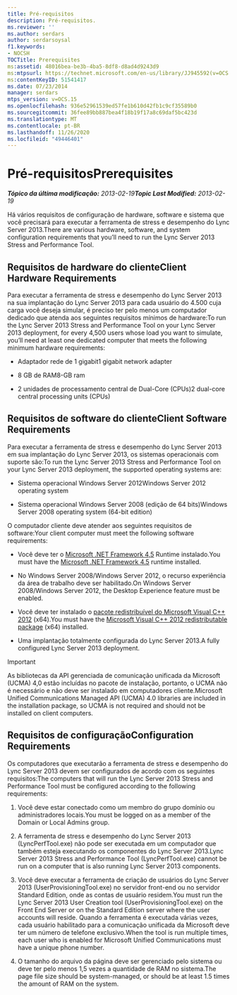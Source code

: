 ```yaml
---
title: Pré-requisitos
description: Pré-requisitos.
ms.reviewer: ''
ms.author: serdars
author: serdarsoysal
f1.keywords:
- NOCSH
TOCTitle: Prerequisites
ms:assetid: 48016bea-be3b-4ba5-8df8-d8ad4d9243d9
ms:mtpsurl: https://technet.microsoft.com/en-us/library/JJ945592(v=OCS.15)
ms:contentKeyID: 51541417
ms.date: 07/23/2014
manager: serdars
mtps_version: v=OCS.15
ms.openlocfilehash: 936e52961539ed57fe1b610d42fb1c9cf35589b0
ms.sourcegitcommit: 36fee89bb887bea4f18b19f17a8c69daf5bc423d
ms.translationtype: MT
ms.contentlocale: pt-BR
ms.lasthandoff: 11/26/2020
ms.locfileid: "49446401"
---
```

# <a name="prerequisites"></a><span data-ttu-id="853d3-103">Pré-requisitos</span><span class="sxs-lookup"><span data-stu-id="853d3-103">Prerequisites</span></span>

<div data-xmlns="http://www.w3.org/1999/xhtml">

<div class="topic" data-xmlns="http://www.w3.org/1999/xhtml" data-msxsl="urn:schemas-microsoft-com:xslt" data-cs="https://msdn.microsoft.com/">

<div data-asp="https://msdn2.microsoft.com/asp">



</div>

<div id="mainSection">

<div id="mainBody"><span data-ttu-id="853d3-104">

<span> </span></span><span class="sxs-lookup"><span data-stu-id="853d3-104">

<span> </span></span></span>

<span data-ttu-id="853d3-105">_**Tópico da última modificação:** 2013-02-19_</span><span class="sxs-lookup"><span data-stu-id="853d3-105">_**Topic Last Modified:** 2013-02-19_</span></span>

<span data-ttu-id="853d3-106">Há vários requisitos de configuração de hardware, software e sistema que você precisará para executar a ferramenta de stress e desempenho do Lync Server 2013.</span><span class="sxs-lookup"><span data-stu-id="853d3-106">There are various hardware, software, and system configuration requirements that you’ll need to run the Lync Server 2013 Stress and Performance Tool.</span></span>

<div>

## <a name="client-hardware-requirements"></a><span data-ttu-id="853d3-107">Requisitos de hardware do cliente</span><span class="sxs-lookup"><span data-stu-id="853d3-107">Client Hardware Requirements</span></span>

<span data-ttu-id="853d3-108">Para executar a ferramenta de stress e desempenho do Lync Server 2013 na sua implantação do Lync Server 2013 para cada usuário do 4.500 cuja carga você deseja simular, é preciso ter pelo menos um computador dedicado que atenda aos seguintes requisitos mínimos de hardware:</span><span class="sxs-lookup"><span data-stu-id="853d3-108">To run the Lync Server 2013 Stress and Performance Tool on your Lync Server 2013 deployment, for every 4,500 users whose load you want to simulate, you’ll need at least one dedicated computer that meets the following minimum hardware requirements:</span></span>

  - <span data-ttu-id="853d3-109">Adaptador rede de 1 gigabit</span><span class="sxs-lookup"><span data-stu-id="853d3-109">1 gigabit network adapter</span></span>

  - <span data-ttu-id="853d3-110">8 GB de RAM</span><span class="sxs-lookup"><span data-stu-id="853d3-110">8-GB ram</span></span>

  - <span data-ttu-id="853d3-111">2 unidades de processamento central de Dual-Core (CPUs)</span><span class="sxs-lookup"><span data-stu-id="853d3-111">2 dual-core central processing units (CPUs)</span></span>

</div>

<div>

## <a name="client-software-requirements"></a><span data-ttu-id="853d3-112">Requisitos de software do cliente</span><span class="sxs-lookup"><span data-stu-id="853d3-112">Client Software Requirements</span></span>

<span data-ttu-id="853d3-113">Para executar a ferramenta de stress e desempenho do Lync Server 2013 em sua implantação do Lync Server 2013, os sistemas operacionais com suporte são:</span><span class="sxs-lookup"><span data-stu-id="853d3-113">To run the Lync Server 2013 Stress and Performance Tool on your Lync Server 2013 deployment, the supported operating systems are:</span></span>

  - <span data-ttu-id="853d3-114">Sistema operacional Windows Server 2012</span><span class="sxs-lookup"><span data-stu-id="853d3-114">Windows Server 2012 operating system</span></span>

  - <span data-ttu-id="853d3-115">Sistema operacional Windows Server 2008 (edição de 64 bits)</span><span class="sxs-lookup"><span data-stu-id="853d3-115">Windows Server 2008 operating system (64-bit edition)</span></span>

<span data-ttu-id="853d3-116">O computador cliente deve atender aos seguintes requisitos de software:</span><span class="sxs-lookup"><span data-stu-id="853d3-116">Your client computer must meet the following software requirements:</span></span>

  - <span data-ttu-id="853d3-117">Você deve ter o [Microsoft .NET Framework 4,5](https://go.microsoft.com/fwlink/?linkid=143212) Runtime instalado.</span><span class="sxs-lookup"><span data-stu-id="853d3-117">You must have the [Microsoft .NET Framework 4.5](https://go.microsoft.com/fwlink/?linkid=143212) runtime installed.</span></span>

  - <span data-ttu-id="853d3-118">No Windows Server 2008/Windows Server 2012, o recurso experiência da área de trabalho deve ser habilitado.</span><span class="sxs-lookup"><span data-stu-id="853d3-118">On Windows Server 2008/Windows Server 2012, the Desktop Experience feature must be enabled.</span></span>

  - <span data-ttu-id="853d3-119">Você deve ter instalado o [pacote redistribuível do Microsoft Visual C++ 2012](https://go.microsoft.com/fwlink/?linkid=143216) (x64).</span><span class="sxs-lookup"><span data-stu-id="853d3-119">You must have the [Microsoft Visual C++ 2012 redistributable package](https://go.microsoft.com/fwlink/?linkid=143216) (x64) installed.</span></span>

  - <span data-ttu-id="853d3-120">Uma implantação totalmente configurada do Lync Server 2013.</span><span class="sxs-lookup"><span data-stu-id="853d3-120">A fully configured Lync Server 2013 deployment.</span></span>

<div>


> [!IMPORTANT]  
> <span data-ttu-id="853d3-121">As bibliotecas da API gerenciada de comunicação unificada da Microsoft (UCMA) 4,0 estão incluídas no pacote de instalação, portanto, o UCMA não é necessário e não deve ser instalado em computadores cliente.</span><span class="sxs-lookup"><span data-stu-id="853d3-121">Microsoft Unified Communications Managed API (UCMA) 4.0 libraries are included in the installation package, so UCMA is not required and should not be installed on client computers.</span></span>



</div>

</div>

<div>

## <a name="configuration-requirements"></a><span data-ttu-id="853d3-122">Requisitos de configuração</span><span class="sxs-lookup"><span data-stu-id="853d3-122">Configuration Requirements</span></span>

<span data-ttu-id="853d3-123">Os computadores que executarão a ferramenta de stress e desempenho do Lync Server 2013 devem ser configurados de acordo com os seguintes requisitos:</span><span class="sxs-lookup"><span data-stu-id="853d3-123">The computers that will run the Lync Server 2013 Stress and Performance Tool must be configured according to the following requirements:</span></span>

1.  <span data-ttu-id="853d3-124">Você deve estar conectado como um membro do grupo domínio ou administradores locais.</span><span class="sxs-lookup"><span data-stu-id="853d3-124">You must be logged on as a member of the Domain or Local Admins group.</span></span>

2.  <span data-ttu-id="853d3-125">A ferramenta de stress e desempenho do Lync Server 2013 (LyncPerfTool.exe) não pode ser executada em um computador que também esteja executando os componentes do Lync Server 2013.</span><span class="sxs-lookup"><span data-stu-id="853d3-125">Lync Server 2013 Stress and Performance Tool (LyncPerfTool.exe) cannot be run on a computer that is also running Lync Server 2013 components.</span></span>

3.  <span data-ttu-id="853d3-126">Você deve executar a ferramenta de criação de usuários do Lync Server 2013 (UserProvisioningTool.exe) no servidor front-end ou no servidor Standard Edition, onde as contas de usuário residem.</span><span class="sxs-lookup"><span data-stu-id="853d3-126">You must run the Lync Server 2013 User Creation tool (UserProvisioningTool.exe) on the Front End Server or on the Standard Edition server where the user accounts will reside.</span></span> <span data-ttu-id="853d3-127">Quando a ferramenta é executada várias vezes, cada usuário habilitado para a comunicação unificada da Microsoft deve ter um número de telefone exclusivo.</span><span class="sxs-lookup"><span data-stu-id="853d3-127">When the tool is run multiple times, each user who is enabled for Microsoft Unified Communications must have a unique phone number.</span></span>

4.  <span data-ttu-id="853d3-128">O tamanho do arquivo da página deve ser gerenciado pelo sistema ou deve ter pelo menos 1,5 vezes a quantidade de RAM no sistema.</span><span class="sxs-lookup"><span data-stu-id="853d3-128">The page file size should be system-managed, or should be at least 1.5 times the amount of RAM on the system.</span></span>

<span data-ttu-id="853d3-129"></div>

</div>

<span> </span>

</div>

</div>

</span><span class="sxs-lookup"><span data-stu-id="853d3-129"></div>

</div>

<span> </span>

</div>

</div>

</span></span></div>

